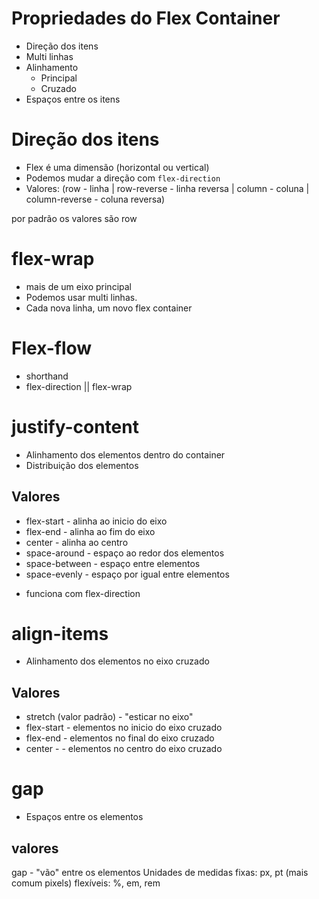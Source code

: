 # Propriedades do Flex Container

* Direção dos itens
* Multi linhas
* Alinhamento
    * Principal 
    * Cruzado
* Espaços entre os itens

# Direção dos itens

- Flex é uma dimensão (horizontal ou vertical)
- Podemos mudar a direção com `flex-direction`
- Valores: (row - linha | row-reverse - linha reversa | column - coluna | column-reverse - coluna reversa)

por padrão os valores são row

# flex-wrap
- mais de um eixo principal
- Podemos usar multi linhas.
- Cada nova linha, um novo flex container


# Flex-flow

- shorthand
- flex-direction || flex-wrap


# justify-content

- Alinhamento dos elementos dentro do container
- Distribuição dos elementos

## Valores

- flex-start - alinha ao inicio do eixo
- flex-end - alinha ao fim do eixo
- center - alinha ao centro
- space-around - espaço ao redor dos elementos
- space-between - espaço entre elementos
- space-evenly - espaço por igual entre elementos

* funciona com flex-direction

# align-items

- Alinhamento dos elementos no eixo cruzado

## Valores

- stretch (valor padrão) - "esticar no eixo"
- flex-start - elementos no inicio do eixo cruzado
- flex-end - elementos no final do eixo cruzado
- center - - elementos no centro do eixo cruzado


# gap

- Espaços entre os elementos

## valores

gap - "vão" entre os elementos
Unidades de medidas
fixas: px, pt (mais comum pixels)
flexíveis: %, em, rem
